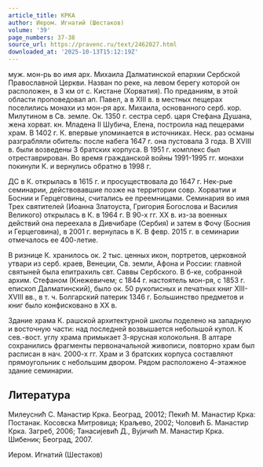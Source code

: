 ```yaml
---
article_title: КРКА
author: Иером. Игнатий (Шестаков)
volume: '39'
page_numbers: 37-38
source_url: https://pravenc.ru/text/2462027.html
downloaded_at: '2025-10-13T15:12:19Z'
---
```


муж. мон-рь во имя арх. Михаила Далматинской епархии Сербской Православной Церкви. Назван по реке, на левом берегу которой он расположен, в 3 км от с. Кистане (Хорватия). По преданиям, в этой области проповедовал ап. Павел, а в XIII в. в местных пещерах поселились монахи из мон-ря арх. Михаила, основанного серб. кор. Милутином в Св. земле. Ок. 1350 г. сестра серб. царя Стефана Душана, жена хорват. кн. Младена II Шубича, Елена, построила над пещерами храм. В 1402 г. К. впервые упоминается в источниках. Неск. раз османы разграбляли обитель: после набега 1647 г. она пустовала 3 года. В XVIII в. были возведены 3 братских корпуса. В 1951 г. комплекс был отреставрирован. Во время гражданской войны 1991-1995 гг. монахи покинули К. и вернулись обратно в 1998 г.

ДС в К. открылась в 1615 г. и просуществовала до 1647 г. Нек-рые семинарии, действовавшие позже на территории совр. Хорватии и Боснии и Герцеговины, считались ее преемницами. Семинария во имя Трех святителей (Иоанна Златоуста, Григория Богослова и Василия Великого) открылась в К. в 1964 г. В 90-х гг. XX в. из-за военных действий она переехала в Дивчибаре (Сербия) и затем в Фочу (Босния и Герцеговина), в 2001 г. вернулась в К. В февр. 2015 г. в семинарии отмечалось ее 400-летие.

В ризнице К. хранилось ок. 2 тыс. ценных икон, портретов, церковной утвари из серб. краев, Венеции, Св. земли, Афона и России: главной святыней была епитрахиль свт. Саввы Сербского. В б-ке, собранной архим. Стефаном (Кнежевичем; с 1844 г. настоятель мон-ря, с 1853 г. епископ Далматинский), было ок. 50 рукописных и печатных книг XIII-XVIII вв., в т. ч. Болгарский патерик 1346 г. Большинство предметов и книг было конфисковано в ХХ в.

Здание храма К. рашской архитектурной школы поделено на западную и восточную части: над последней возвышается небольшой купол. К сев.-вост. углу храма примыкает 3-ярусная колокольня. В алтаре сохранились фрагменты первоначальной живописи, повторно храм был расписан в нач. 2000-х гг. Храм и 3 братских корпуса составляют прямоугольник с небольшим двором. Рядом расположено 4-этажное здание семинарии.

## Литература

Милеуснић С. Манастир Крка. Београд, 20012; Пекић М. Манастир Крка: Постанак. Косовска Митровица; Краљево, 2002; Чоловић Б. Манастир Крка. Загреб, 2006; Танасиjевић Д., Вуjичић М. Манастир Крка. Шибеник; Београд, 2007.

Иером. Игнатий (Шестаков)
